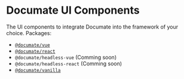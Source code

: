 # Documate UI Components

The UI components to integrate Documate into the framework of your choice. Packages:

- [`@documate/vue`](./vue)
- [`@documate/react`](./react)
- `@documate/headless-vue` (Comming soon)
- `@documate/headless-react` (Comming soon)
- [`@documate/vanilla`](./vanilla-js/)
